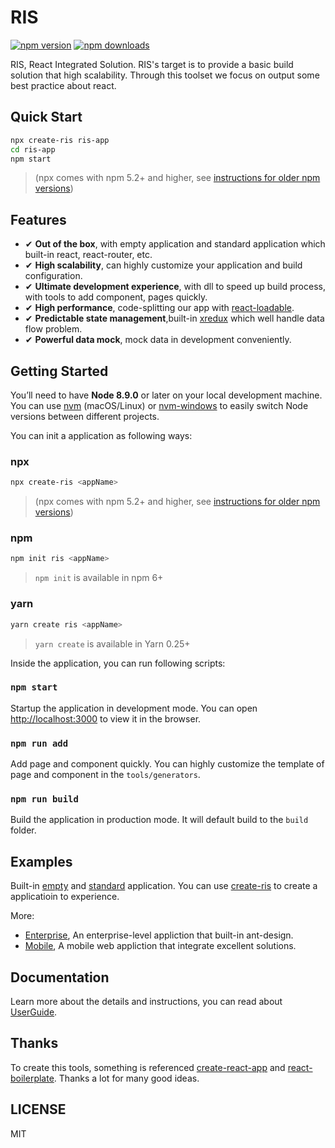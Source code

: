 # RIS

[![npm version](https://img.shields.io/npm/v/@ris/cli.svg?colorB=007ec6&style=flat-square)](https://www.npmjs.com/package/@ris/cli)
[![npm downloads](https://img.shields.io/npm/dm/@ris/cli.svg?style=flat-square)](https://www.npmjs.com/package/@ris/cli)

RIS, React Integrated Solution. RIS's target is to provide a basic build solution that high scalability. Through this toolset we focus on output some best practice about react.

## Quick Start

```bash
npx create-ris ris-app
cd ris-app
npm start
```
> (npx comes with npm 5.2+ and higher, see [instructions for older npm versions](https://gist.github.com/gaearon/4064d3c23a77c74a3614c498a8bb1c5f))

## Features
- ✔︎ **Out of the box**, with empty application and standard application which built-in react, react-router, etc.
- ✔︎ **High scalability**, can highly customize your application and build configuration.
- ✔︎ **Ultimate development experience**, with dll to speed up build process, with tools to add component, pages quickly.
- ✔︎ **High performance**, code-splitting our app with [react-loadable](https://github.com/jamiebuilds/react-loadable).
- ✔︎ **Predictable state management**,built-in [xredux](https://github.com/beyondxgb/xredux) which well handle data flow problem.
- ✔︎ **Powerful data mock**, mock data in development conveniently.

## Getting Started

You’ll need to have **Node 8.9.0** or later on your local development machine. You can use [nvm](https://github.com/creationix/nvm#installation) (macOS/Linux) or [nvm-windows](https://github.com/coreybutler/nvm-windows#node-version-manager-nvm-for-windows) to easily switch Node versions between different projects.

You can init a application as following ways:

### npx
```bash
npx create-ris <appName>
```
> (npx comes with npm 5.2+ and higher, see [instructions for older npm versions](https://gist.github.com/gaearon/4064d3c23a77c74a3614c498a8bb1c5f))

### npm
```bash
npm init ris <appName>
```
> `npm init` <initializer> is available in npm 6+

### yarn
```bash
yarn create ris <appName>
```
> `yarn create` is available in Yarn 0.25+

Inside the application, you can run following scripts:

### `npm start`
Startup the application in development mode. You can open [http://localhost:3000](http://localhost:3000) to view it in the browser.

### `npm run add`
Add page and component quickly. You can highly customize the template of page and component in the `tools/generators`.

### `npm run build`
Build the application in production mode. It will default build to the `build` folder.

## Examples
Built-in [empty](https://github.com/risjs/create-ris/tree/master/template/simple) and [standard](https://github.com/risjs/create-ris/tree/master/template/standard) application. You can use [create-ris](https://github.com/risjs/create-ris) to create a applicatioin to experience.

More:

* [Enterprise](https://github.com/risjs/ris-example-enterprise), An enterprise-level appliction that built-in ant-design.
* [Mobile](https://github.com/risjs/ris-example-mobile), A mobile web appliction that integrate excellent solutions.

## Documentation
Learn more about the details and instructions, you can read about [UserGuide](https://github.com/risjs/ris/blob/master/docs/guide.md).

## Thanks
To create this tools, something is referenced [create-react-app](https://github.com/facebook/create-react-app) and [react-boilerplate](https://github.com/react-boilerplate/react-boilerplate). Thanks a lot for many good ideas.

## LICENSE
MIT
